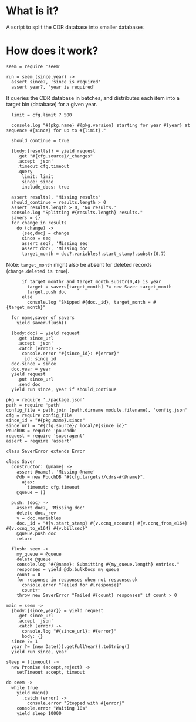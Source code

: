 What is it?
===========

A script to split the CDR database into smaller databases

How does it work?
=================

    seem = require 'seem'

    run = seem (since,year) ->
      assert since?, 'since is required'
      assert year?, 'year is required'

It queries the CDR database in batches, and distributes each item into a target bin (database) for a given year.

      limit = cfg.limit ? 500

      console.log "#{pkg.name} #{pkg.version} starting for year #{year} at sequence #{since} for up to #{limit}."

      should_continue = true

      {body:{results}} = yield request
        .get "#{cfg.source}/_changes"
        .accept 'json'
        .timeout cfg.timeout
        .query
          limit: limit
          since: since
          include_docs: true

      assert results?, "Missing results"
      should_continue = results.length > 0
      assert results.length > 0, 'No results.'
      console.log "Splitting #{results.length} results."
      savers = {}
      for change in results
        do (change) ->
          {seq,doc} = change
          since = seq
          assert seq?, 'Missing seq'
          assert doc?, 'Missing doc'
          target_month = doc?.variables?.start_stamp?.substr(0,7)

Note: `target_month` might also be absent for deleted records (`change.deleted is true`).

          if target_month? and target_month.substr(0,4) is year
            target = savers[target_month] ?= new Saver target_month
            target.push doc
          else
            console.log "Skipped #{doc._id}, target_month = #{target_month}"

      for name,saver of savers
        yield saver.flush()

      {body:doc} = yield request
        .get since_url
        .accept 'json'
        .catch (error) ->
          console.error "#{since_id}: #{error}"
          _id: since_id
      doc.since = since
      doc.year = year
      yield request
        .put since_url
        .send doc
      yield run since, year if should_continue

    pkg = require './package.json'
    path = require 'path'
    config_file = path.join (path.dirname module.filename), 'config.json'
    cfg = require config_file
    since_id = "#{pkg.name}.since"
    since_url = "#{cfg.source}/_local/#{since_id}"
    PouchDB = require 'pouchdb'
    request = require 'superagent'
    assert = require 'assert'

    class SaverError extends Error

    class Saver
      constructor: (@name) ->
        assert @name?, 'Missing @name'
        @db = new PouchDB "#{cfg.targets}/cdrs-#{@name}",
          ajax:
            timeout: cfg.timeout
        @queue = []

      push: (doc) ->
        assert doc?, 'Missing doc'
        delete doc._rev
        v = doc.variables
        doc._id = "#{v.start_stamp} #{v.ccnq_account} #{v.ccnq_from_e164} #{v.ccnq_to_e164} #{v.billsec}"
        @queue.push doc
        return

      flush: seem ->
        my_queue = @queue
        delete @queue
        console.log "#{@name}: Submitting #{my_queue.length} entries."
        responses = yield @db.bulkDocs my_queue
        count = 0
        for response in responses when not response.ok
          console.error "Failed for #{response}"
          count++
        throw new SaverError "Failed #{count} responses" if count > 0

    main = seem ->
      {body:{since,year}} = yield request
        .get since_url
        .accept 'json'
        .catch (error) ->
          console.log "#{since_url}: #{error}"
          body: {}
      since ?= 1
      year ?= (new Date()).getFullYear().toString()
      yield run since, year

    sleep = (timeout) ->
      new Promise (accept,reject) ->
        setTimeout accept, timeout

    do seem ->
      while true
        yield main()
          .catch (error) ->
            console.error "Stopped with #{error}"
        console.error "Waiting 10s"
        yield sleep 10000

